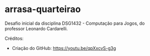 # arrasa-quarteirao
Desafio inicial da disciplina DSG1432 - Computação para Jogos, do professor Leonardo Cardarelli.

Créditos:
- Criação do GitHub: https://youtu.be/qpXxcvS-g3g
